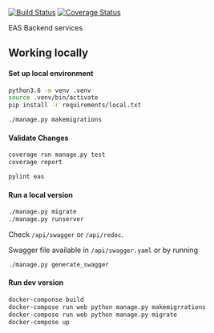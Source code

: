 [![Build Status](https://travis-ci.org/etcaterva/eas-backend.svg?branch=master)](https://travis-ci.org/etcaterva/eas-backend)
[![Coverage Status](https://coveralls.io/repos/github/etcaterva/eas-backend/badge.svg?branch=master)](https://coveralls.io/github/etcaterva/eas-backend?branch=master)

EAS Backend services

## Working locally
#### Set up local environment

```bash
python3.6 -m venv .venv
source .venv/bin/activate
pip install -r requirements/local.txt

./manage.py makemigrations
```

#### Validate Changes

```bash
coverage run manage.py test
coverage report

pylint eas
```

#### Run a local version

```bash
./manage.py migrate
./manage.py runserver
```

Check `/api/swagger` or `/api/redoc`.

Swagger file available in `/api/swagger.yaml` or by running
```bash
./manage.py generate_swagger
```

#### Run dev version

```bash
docker-componse build
docker-compose run web python manage.py makemigrrations
docker-compose run web python manage.py migrate
docker-compose up
```
